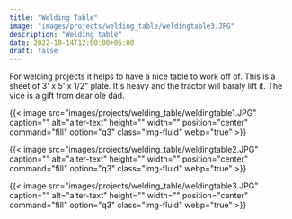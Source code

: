 ```yaml
---
title: "Welding Table"
image: "images/projects/welding_table/weldingtable3.JPG"
description: "Welding table"
date: 2022-10-14T12:00:00+06:00
draft: false
---
```

For welding projects it helps to have a nice table to work off of. This is a sheet of 3' x 5' x 1/2" plate. It's heavy and the tractor will baraly lift it. The vice is a gift from dear ole dad. 

{{< image src="images/projects/welding_table/weldingtable1.JPG" caption="" alt="alter-text" height="" width="" position="center" command="fill" option="q3" class="img-fluid" webp="true" >}}

{{< image src="images/projects/welding_table/weldingtable2.JPG" caption="" alt="alter-text" height="" width="" position="center" command="fill" option="q3" class="img-fluid" webp="true" >}}

{{< image src="images/projects/welding_table/weldingtable3.JPG" caption="" alt="alter-text" height="" width="" position="center" command="fill" option="q3" class="img-fluid" webp="true" >}}
